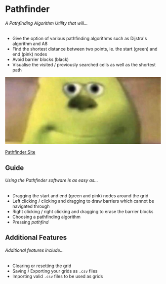 # Pathfinder
###### A Pathfinding Algorithm Utility that will...
* Give the option of various pathfinding algorithms such as Dijstra's algorithm and A8
* Find the shortest distance between two points, ie. the start (green) and end (pink) nodes
* Avoid barrier blocks (black)
* Visualise the visited / previously searched cells as well as the shortest path

![Pathfinder Software](img/title_img2.jpg?raw=true "Pathfinder Example")

[Pathfinder Site](https://aidangp.github.io/Pathfinder)

## Guide
###### Using the Pathfinder software is as easy as...
* Dragging the start and end (green and pink) nodes around the grid
* Left clicking / clicking and dragging to draw barriers which cannot be navigated through
* Right clicking / right clicking and dragging to erase the barrier blocks
* Choosing a pathfinding algorithm
* Pressing *pathfind*

## Additional Features
###### Additional features include...
* Clearing or resetting the grid
* Saving / Exporting your grids as `.csv` files
* Importing valid `.csv` files to be used as grids

